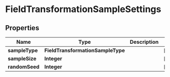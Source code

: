 

# FieldTransformationSampleSettings



## Properties

| Name | Type | Description | Notes |
|------------ | ------------- | ------------- | -------------|
|**sampleType** | **FieldTransformationSampleType** |  |  [optional] |
|**sampleSize** | **Integer** |  |  [optional] |
|**randomSeed** | **Integer** |  |  [optional] |



